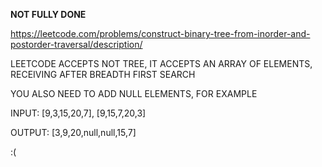 **NOT FULLY DONE**

https://leetcode.com/problems/construct-binary-tree-from-inorder-and-postorder-traversal/description/

LEETCODE ACCEPTS NOT TREE, IT ACCEPTS AN ARRAY OF ELEMENTS, RECEIVING AFTER BREADTH FIRST SEARCH

YOU ALSO NEED TO ADD NULL ELEMENTS, FOR EXAMPLE

INPUT: [9,3,15,20,7], [9,15,7,20,3]

OUTPUT: [3,9,20,null,null,15,7]

:(